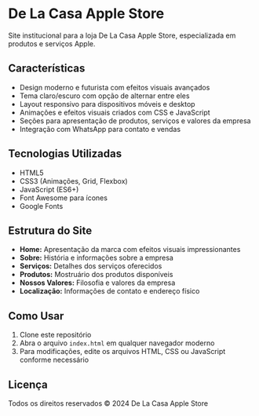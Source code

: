# De La Casa Apple Store

Site institucional para a loja De La Casa Apple Store, especializada em produtos e serviços Apple.

## Características

- Design moderno e futurista com efeitos visuais avançados
- Tema claro/escuro com opção de alternar entre eles
- Layout responsivo para dispositivos móveis e desktop
- Animações e efeitos visuais criados com CSS e JavaScript
- Seções para apresentação de produtos, serviços e valores da empresa
- Integração com WhatsApp para contato e vendas

## Tecnologias Utilizadas

- HTML5
- CSS3 (Animações, Grid, Flexbox)
- JavaScript (ES6+)
- Font Awesome para ícones
- Google Fonts

## Estrutura do Site

- **Home:** Apresentação da marca com efeitos visuais impressionantes
- **Sobre:** História e informações sobre a empresa
- **Serviços:** Detalhes dos serviços oferecidos
- **Produtos:** Mostruário dos produtos disponíveis
- **Nossos Valores:** Filosofia e valores da empresa
- **Localização:** Informações de contato e endereço físico

## Como Usar

1. Clone este repositório
2. Abra o arquivo `index.html` em qualquer navegador moderno
3. Para modificações, edite os arquivos HTML, CSS ou JavaScript conforme necessário

## Licença

Todos os direitos reservados © 2024 De La Casa Apple Store

